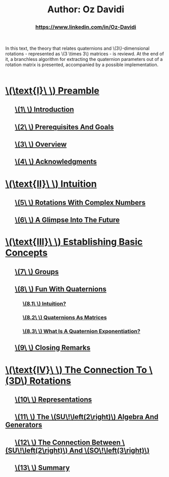 <script src="load-mathjax.js" async></script>

<h1>
  <p align = "center">Author: Oz Davidi</p>
</h1>
<h3>
  <p align = "center"><a href = "https://www.linkedin.com/in/Oz-Davidi/">https://www.linkedin.com/in/Oz-Davidi</a></p>
</h3>
<br>

In this text, the theory that relates quaternions and \\(3\\)-dimensional rotations - represented as \\(3 \\times 3\\) matrices - is reviewd. At the end of it, a branchless algorithm for extracting the quaternion parameters out of a rotation matrix is presented, accompanied by a possible implementation.
<br><br>

# [\\(\\text{I}\\ \\) Preamble](https://07U.github.io/Quaternions/Preamble)
## &nbsp;&nbsp;&nbsp;&nbsp;&nbsp;&nbsp;[\\(1\\ \\) Introduction](https://07U.github.io/Quaternions/Preamble#1--introduction)
## &nbsp;&nbsp;&nbsp;&nbsp;&nbsp;&nbsp;[\\(2\\ \\) Prerequisites And Goals](https://07U.github.io/Quaternions/Preamble#2--prerequisites-and-goals)
## &nbsp;&nbsp;&nbsp;&nbsp;&nbsp;&nbsp;[\\(3\\ \\) Overview](https://07U.github.io/Quaternions/Preamble#3--overview)
## &nbsp;&nbsp;&nbsp;&nbsp;&nbsp;&nbsp;[\\(4\\ \\) Acknowledgments](https://07U.github.io/Quaternions/Preamble#4--acknowledgments)

# [\\(\\text{II}\\ \\) Intuition](https://07U.github.io/Quaternions/Intuition)
## &nbsp;&nbsp;&nbsp;&nbsp;&nbsp;&nbsp;[\\(5\\ \\) Rotations With Complex Numbers](https://07U.github.io/Quaternions/Intuition#5--rotations-with-complex-numbers)
## &nbsp;&nbsp;&nbsp;&nbsp;&nbsp;&nbsp;[\\(6\\ \\) A Glimpse Into The Future](https://07U.github.io/Quaternions/Intuition#6--a-glimpse-into-the-future)

# [\\(\\text{III}\\ \\) Establishing Basic Concepts](https://07U.github.io/Quaternions/EstablishingBasicConcepts)
## &nbsp;&nbsp;&nbsp;&nbsp;&nbsp;&nbsp;[\\(7\\ \\) Groups](https://07U.github.io/Quaternions/EstablishingBasicConcepts#7--groups)
## &nbsp;&nbsp;&nbsp;&nbsp;&nbsp;&nbsp;[\\(8\\ \\) Fun With Quaternions](https://07U.github.io/Quaternions/EstablishingBasicConcepts#8--fun-with-quaternions)
### &nbsp;&nbsp;&nbsp;&nbsp;&nbsp;&nbsp;&nbsp;&nbsp;&nbsp;&nbsp;&nbsp;&nbsp;&nbsp;&nbsp;[\\(8.1\\ \\) Intuition?](https://07U.github.io/Quaternions/EstablishingBasicConcepts#81--intuition)
### &nbsp;&nbsp;&nbsp;&nbsp;&nbsp;&nbsp;&nbsp;&nbsp;&nbsp;&nbsp;&nbsp;&nbsp;&nbsp;&nbsp;[\\(8.2\\ \\) Quaternions As Matrices](https://07U.github.io/Quaternions/EstablishingBasicConcepts#82--quaternions-as-matrices)
### &nbsp;&nbsp;&nbsp;&nbsp;&nbsp;&nbsp;&nbsp;&nbsp;&nbsp;&nbsp;&nbsp;&nbsp;&nbsp;&nbsp;[\\(8.3\\ \\) What Is A Quaternion Exponentiation?](https://07U.github.io/Quaternions/EstablishingBasicConcepts#83--what-is-a-quaternion-exponentiation)
## &nbsp;&nbsp;&nbsp;&nbsp;&nbsp;&nbsp;[\\(9\\ \\) Closing Remarks](https://07U.github.io/Quaternions/EstablishingBasicConcepts#9--closing-remarks)

# [\\(\\text{IV}\\ \\) The Connection To \\(3D\\) Rotations](https://07U.github.io/Quaternions/TheConnectionTo3DRotations)
## &nbsp;&nbsp;&nbsp;&nbsp;&nbsp;&nbsp;[\\(10\\ \\) Representations](https://07U.github.io/Quaternions/TheConnectionTo3DRotations#10--representations)
## &nbsp;&nbsp;&nbsp;&nbsp;&nbsp;&nbsp;[\\(11\\ \\) The \\(SU\\!\\left(2\\right)\\) Algebra And Generators](https://07U.github.io/Quaternions/TheConnectionTo3DRotations#11--the-suleft2right-algebra-and-generators)
## &nbsp;&nbsp;&nbsp;&nbsp;&nbsp;&nbsp;[\\(12\\ \\) The Connection Between \\(SU\\!\\left(2\\right)\\) And \\(SO\\!\\left(3\\right)\\)](https://07U.github.io/Quaternions/TheConnectionTo3DRotations#12--the-connection-between-suleft2right-and-soleft3right)
## &nbsp;&nbsp;&nbsp;&nbsp;&nbsp;&nbsp;[\\(13\\ \\) Summary](https://07U.github.io/Quaternions/TheConnectionTo3DRotations#13--summary)
